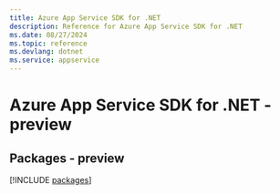 ```yaml
---
title: Azure App Service SDK for .NET
description: Reference for Azure App Service SDK for .NET
ms.date: 08/27/2024
ms.topic: reference
ms.devlang: dotnet
ms.service: appservice
---
```

# Azure App Service SDK for .NET - preview
## Packages - preview
[!INCLUDE [packages](app-service-index.md)]